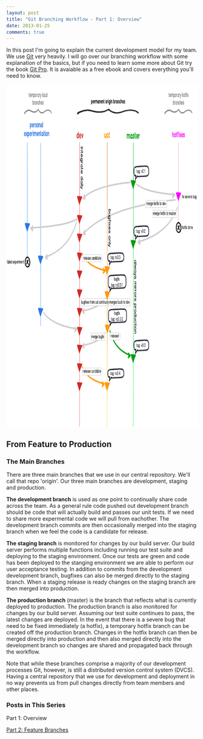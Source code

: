 ```yaml
---
layout: post
title: "Git Branching Workflow - Part 1: Overview"
date: 2013-01-25
comments: true
---
```

In this post I'm going to explain the current development model for my team. We use [Git](http://www.git-scm.com/) very heavily. I will go over our bra<!--more-->nching workflow with some explanation of the basics, but if you need to learn some more about Git try the book [Git Pro](http://www.git-scm.com/book). It is avaiable as a free ebook and covers everything you'll need to know.

<img src="/assets/images/blog/git-workflow/branching-strategy.png" alt="" width="1081" height="904" /> 

From Feature to Production
-------------------------- 

### The Main Branches
There are three main branches that we use in our central repository. We'll call that repo 'origin'. Our three main branches are development, staging and production.  

**The development branch** is used as one point to continually share code across the team. As a general rule code pushed out development branch should be code that will actually build and passes our unit tests. If we need to share more expermental code we will pull from eachother. The development branch commits are then occasionally merged into the staging branch when we feel the code is a candidate for release.  

**The staging branch** is monitored for changes by our build server. Our build server performs multiple functions including running our test suite and deploying to the staging environment. Once our tests are green and code has been deployed to the stanging environment we are able to perform our user acceptance testing. In addition to commits from the development development branch, bugfixes can also be merged directly to the staging branch. When a staging release is ready changes on the staging branch are then merged into production.  

**The production branch** (master) is the branch that reflects what is currently deployed to production. The production branch is also monitored for changes by our build server. Assuming our test suite continues to pass, the latest changes are deployed. In the event that there is a severe bug that need to be fixed immediately (a hotfix), a temporary hotfix branch can be created off the production branch. Changes in the hotfix branch can then be merged directly into production and then also merged directly into the development branch so changes are shared and propagated back through the workflow.  

Note that while these branches comprise a majority of our development processes Git, however, is still a distributed version control system (DVCS). Having a central repository that we use for development and deployment in no way prevents us from pull changes directly from team members and other places.  

### Posts in This Series
Part 1: Overview

[Part 2: Feature Branches](/steve/blog/git-branching-workflow-part-2-feature-branches)  